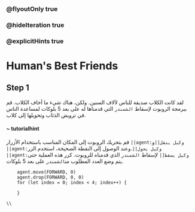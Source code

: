 ### @flyoutOnly true
### @hideIteration true
### @explicitHints true

# Human's Best Friends

## Step 1
لقد كانت الكلاب صديقة للناس لآلاف السنين. ولكن، هناك شيء ما أخاف الكلاب. قم ببرمجة الروبوت لإسقاط `الشمندر` التي قدمناها له على بعد 5 بلوكات لمساعدة الناس في ترويض الذئاب وتحويلها إلى كلاب.
#### ~ tutorialhint 
قم بتحريك الروبوت إلى المكان المناسب باستخدام الأزرار ``||agent:وكيل ينقل||``و ``||agent:وكيل يحول||``.وعند الوصول إلى النقطة الصحيحة، استخدم الزر   ``||agent:وكيل يسقط||`` لإسقاط `الشمندر` الذي قدمناه للروبوت. كرر هذه العملية حتى يتم وضع العدد المطلوب من`الشمندر`  على بعد 5 بلوكات.

```ghost
    agent.move(FORWARD, 0)
    agent.drop(FORWARD, 0, 0)
    for (let index = 0; index < 4; index++) {
    	
    }
```
```template
\\
```
 
